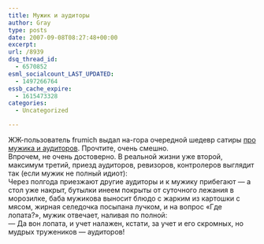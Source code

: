 ```yaml
---
title: Мужик и аудиторы
author: Gray
type: posts
date: 2007-09-08T08:27:48+00:00
excerpt:
url: /8939
dsq_thread_id:
  - 6570852
esml_socialcount_LAST_UPDATED:
  - 1497266764
essb_cache_expire:
  - 1615473328
categories:
  - Uncategorized

---
```








ЖЖ-пользователь frumich выдал на-гора очередной шедевр сатиры <a href="http://frumich.livejournal.com/217625.html" target="_blank">про мужика и аудиторов</a>. Прочтите, очень смешно.  
Впрочем, не очень достоверно. В реальной жизни уже второй, максимум третий, приезд аудиторов, ревизоров, контролеров выглядит так (если мужик не полный идиот):  
Через полгода приезжают другие аудиторы и к мужику прибегают &#8212; а стол уже накрыт, бутылки инеем покрыты от суточного лежания в морозилке, баба мужикова выносит блюдо с жарким из картошки с мясом, жирная селедочка посыпана лучком, и на вопрос &#171;Где лопата?&#187;, мужик отвечает, наливая по полной:  
&#8212; Да вон лопата, и учет налажен, кстати, за учет и его скромных, но мудрых тружеников &#8212; аудиторов!
